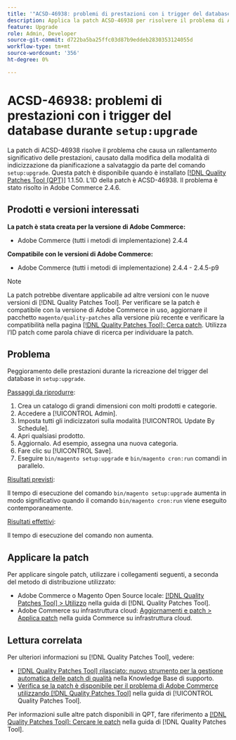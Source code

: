 ```yaml
---
title: '"ACSD-46938: problemi di prestazioni con i trigger del database durante "setup:upgrade""'
description: Applica la patch ACSD-46938 per risolvere il problema di Adobe Commerce, in cui il comando "setup:upgrade" cambia la modalità dell’indicizzatore da pianificazione a salvataggio, causando un significativo rallentamento delle prestazioni.
feature: Upgrade
role: Admin, Developer
source-git-commit: d722ba5ba25ffc03d87b9eddeb2830353124055d
workflow-type: tm+mt
source-wordcount: '356'
ht-degree: 0%

---
```


# ACSD-46938: problemi di prestazioni con i trigger del database durante `setup:upgrade`

La patch di ACSD-46938 risolve il problema che causa un rallentamento significativo delle prestazioni, causato dalla modifica della modalità di indicizzazione da pianificazione a salvataggio da parte del comando `setup:upgrade`. Questa patch è disponibile quando è installato [[!DNL Quality Patches Tool (QPT)]](https://experienceleague.adobe.com/en/docs/commerce-knowledge-base/kb/announcements/commerce-announcements/magento-quality-patches-released-new-tool-to-self-serve-quality-patches) 1.1.50. L’ID della patch è ACSD-46938. Il problema è stato risolto in Adobe Commerce 2.4.6.

## Prodotti e versioni interessati

**La patch è stata creata per la versione di Adobe Commerce:**

* Adobe Commerce (tutti i metodi di implementazione) 2.4.4

**Compatibile con le versioni di Adobe Commerce:**

* Adobe Commerce (tutti i metodi di implementazione) 2.4.4 - 2.4.5-p9

>[!NOTE]
>
>La patch potrebbe diventare applicabile ad altre versioni con le nuove versioni di [!DNL Quality Patches Tool]. Per verificare se la patch è compatibile con la versione di Adobe Commerce in uso, aggiornare il pacchetto `magento/quality-patches` alla versione più recente e verificare la compatibilità nella pagina [[!DNL Quality Patches Tool]: Cerca patch](https://experienceleague.adobe.com/tools/commerce-quality-patches/index.html). Utilizza l’ID patch come parola chiave di ricerca per individuare la patch.

## Problema

Peggioramento delle prestazioni durante la ricreazione del trigger del database in `setup:upgrade`.

<u>Passaggi da riprodurre</u>:

1. Crea un catalogo di grandi dimensioni con molti prodotti e categorie.
1. Accedere a [!UICONTROL Admin].
1. Imposta tutti gli indicizzatori sulla modalità [!UICONTROL Update By Schedule].
1. Apri qualsiasi prodotto.
1. Aggiornalo. Ad esempio, assegna una nuova categoria.
1. Fare clic su [!UICONTROL Save].
1. Eseguire `bin/magento setup:upgrade` e `bin/magento cron:run` comandi in parallelo.

<u>Risultati previsti</u>:

Il tempo di esecuzione del comando `bin/magento setup:upgrade` aumenta in modo significativo quando il comando `bin/magento cron:run` viene eseguito contemporaneamente.

<u>Risultati effettivi</u>:

Il tempo di esecuzione del comando non aumenta.

## Applicare la patch

Per applicare singole patch, utilizzare i collegamenti seguenti, a seconda del metodo di distribuzione utilizzato:

* Adobe Commerce o Magento Open Source locale: [[!DNL Quality Patches Tool] > Utilizzo](https://experienceleague.adobe.com/docs/commerce-operations/tools/quality-patches-tool/usage.html) nella guida di [!DNL Quality Patches Tool].
* Adobe Commerce su infrastruttura cloud: [Aggiornamenti e patch > Applica patch](https://experienceleague.adobe.com/docs/commerce-cloud-service/user-guide/develop/upgrade/apply-patches.html) nella guida Commerce su infrastruttura cloud.

## Lettura correlata

Per ulteriori informazioni su [!DNL Quality Patches Tool], vedere:

* [[!DNL Quality Patches Tool] rilasciato: nuovo strumento per la gestione automatica delle patch di qualità](https://experienceleague.adobe.com/en/docs/commerce-knowledge-base/kb/announcements/commerce-announcements/magento-quality-patches-released-new-tool-to-self-serve-quality-patches) nella Knowledge Base di supporto.
* [Verifica se la patch è disponibile per il problema di Adobe Commerce utilizzando  [!DNL Quality Patches Tool]](/help/tools/quality-patches-tool/patches-available-in-qpt/check-patch-for-magento-issue-with-magento-quality-patches.md) nella guida di [!UICONTROL Quality Patches Tool].


Per informazioni sulle altre patch disponibili in QPT, fare riferimento a [[!DNL Quality Patches Tool]: Cercare le patch](https://experienceleague.adobe.com/tools/commerce-quality-patches/index.html) nella guida di [!DNL Quality Patches Tool].
